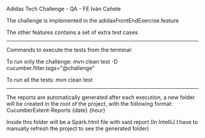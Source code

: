 Adidas Tech Challenge - QA - FE
Iván Cañete

The challenge is implemented in the adidasFrontEndExercise.feature

The other features contains a set of extra test cases

-------------------------------------------------------------------------------

Commands to execute the tests from the terminal:

To run only the challenge:
mvn clean test -D cucumber.filter.tags="@challenge"

To run all the tests:
mvn clean test


-------------------------------------------------------------------------------

The reports are automatically generated after each execution, a new folder will be created in the root of the project, with the following format:
CucumberExtent-Reports {date} {hour}

Inside this folder will be a Spark.html file with said report (In IntelliJ I have to manually refresh the project to see the generated folder)
